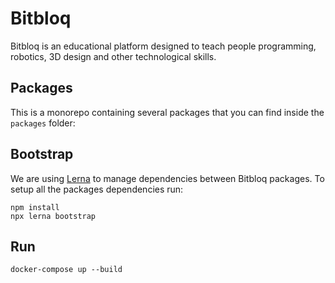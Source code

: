 # Bitbloq

Bitbloq is an educational platform designed to teach people programming, robotics, 3D design and other technological skills.

## Packages

This is a monorepo containing several packages that you can find inside the `packages` folder:


## Bootstrap

We are using [Lerna](https://lernajs.io/) to manage dependencies between Bitbloq packages. To setup all the packages dependencies run:

    npm install
    npx lerna bootstrap

## Run

`docker-compose up --build`

